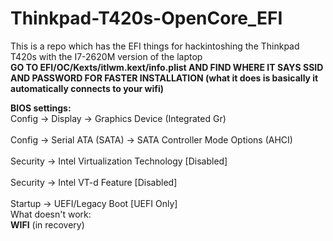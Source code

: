 # Thinkpad-T420s-OpenCore_EFI
This is a repo which has the EFI things for hackintoshing the Thinkpad T420s with the I7-2620M version of the laptop
<br>
  **GO TO EFI/OC/Kexts/itlwm.kext/info.plist AND FIND WHERE IT SAYS SSID AND PASSWORD FOR FASTER INSTALLATION (what it does is basically it automatically connects to your wifi)**
  </br>

**BIOS settings:**
<br>
Config -> Display -> Graphics Device (Integrated Gr)
</br>
<br>
Config ->  Serial ATA (SATA) -> SATA Controller Mode Options (AHCI)
</br>
<br>
Security -> Intel Virtualization Technology [Disabled]
</br>
<br>
Security -> Intel VT-d Feature [Disabled]
</br>
<br>
Startup -> UEFI/Legacy Boot [UEFI Only]
</br>
What doesn't work:
<br>
**WIFI** (in recovery)
</br>
